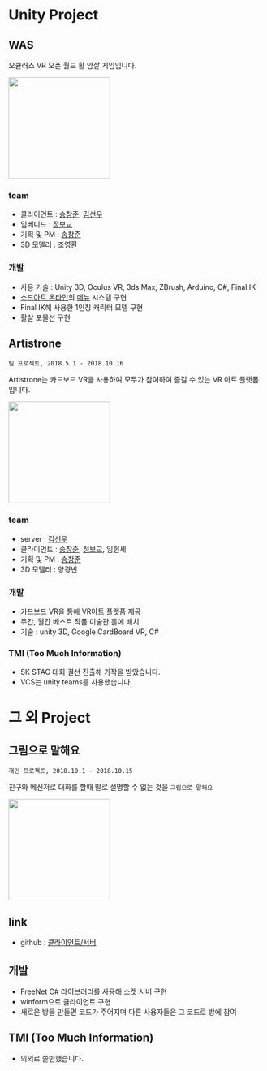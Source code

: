 # Unity Project

## WAS

 오큘러스 VR 오픈 월드 활 암살 게임입니다.

<img src="https://user-images.githubusercontent.com/29393353/70695895-f7f08b00-1d05-11ea-83eb-fac33921d7d8.png" height="200">

### team

 * 클라이언트 : [송창준](https://github.com/MHchangjun), [김선우](https://github.com/Hot-key)
 * 임베디드 : [정보교](https://github.com/wjdqhry)
 * 기획 및 PM : [송창준]((https://github.com/MHchangjun))
 * 3D 모델러 : 조영환

 ### 개발

 * 사용 기술 : Unity 3D, Oculus VR, 3ds Max, ZBrush, Arduino, C#, Final IK
 * [소드아트 온라인](https://ko.wikipedia.org/wiki/%EC%86%8C%EB%93%9C_%EC%95%84%ED%8A%B8_%EC%98%A8%EB%9D%BC%EC%9D%B8)의 [메뉴](https://lh3.googleusercontent.com/-63GU2q3IyPM/VGhONPoORsI/AAAAAAAAIaw/Oi1x_S5r1Zc/w400-h225-no/%EB%A1%9C%EA%B7%B8%EC%95%84%EC%9B%83.gif) 시스템 구현
* Final IK해 사용한 1인칭 캐릭터 모델 구현
* 활살 포물선 구현

## Artistrone

`팀 프로젝트, 2018.5.1 - 2018.10.16`

 Artistrone는 카드보드 VR을 사용하여 모두가 참여하여 즐길 수 있는 VR 아트 플랫폼입니다.

<img src="https://user-images.githubusercontent.com/29393353/70694647-7b5cad00-1d03-11ea-9bb8-65f98f8ede5c.png" height="200">

### team

 * server : [김선우](https://github.com/Hot-key)
 * 클라이언트 : [송창준](https://github.com/MHchangjun), [정보교](https://github.com/wjdqhry), 임현세
 * 기획 및 PM : [송창준](https://github.com/MHchangjun)
 * 3D 모델러 : 양경빈

### 개발

* 카드보드 VR을 통해 VR아트 플랫폼 제공
* 주간, 월간 베스트 작품 미술관 홀에 배치
* 기술 : unity 3D, Google CardBoard VR, C#

### TMI (Too Much Information)

* SK STAC 대회 결선 진출해 가작을 받았습니다.
* VCS는 unity teams를 사용했습니다.

# 그 외 Project

## 그림으로 말해요

`개인 프로젝트, 2018.10.1 - 2018.10.15`

 친구와 메신저로 대화를 할때 말로 설명할 수 없는 것을 `그림으로 말해요`

<img src="https://user-images.githubusercontent.com/29393353/70704414-48231980-1d15-11ea-8825-75e67879bfc1.png" height="200">

## link

* github : [클라이언트/서버](https://github.com/MHchangjun/Say-It-in-pictures)

## 개발

* [FreeNet](https://github.com/sunduk/FreeNet) C# 라이브러리를 사용해 소켓 서버 구현
* winform으로 클라이언트 구현
* 새로운 방을 만들면 코드가 주어지며 다른 사용자들은 그 코드로 방에 참여

## TMI (Too Much Information)

* 의외로 쓸만했습니다.
